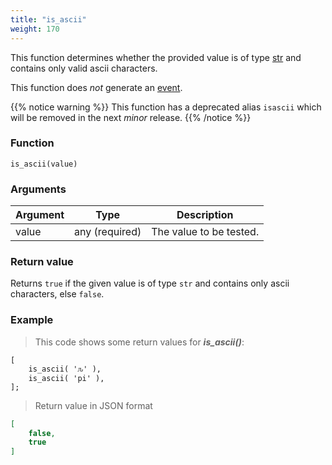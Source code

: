 ```yaml
---
title: "is_ascii"
weight: 170
---
```


This function determines whether the provided value is of
type [str](../../data-types/str) and contains only valid ascii characters.

This function does *not* generate an [event](../../overview/events).

{{% notice warning %}}
This function has a deprecated alias `isascii` which will be removed in the next *minor* release.
{{% /notice %}}

### Function

`is_ascii(value)`

### Arguments

Argument | Type | Description
-------- | ---- | -----------
value | any (required) | The value to be tested.

### Return value

Returns `true` if the given value is of type `str` and contains only ascii characters, else `false`.

### Example

> This code shows some return values for ***is_ascii()***:

```thingsdb,json_response
[
    is_ascii( 'ԉ' ),
    is_ascii( 'pi' ),
];
```

> Return value in JSON format

```json
[
    false,
    true
]
```
